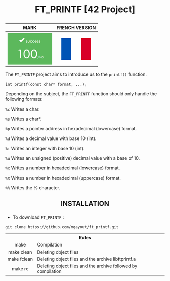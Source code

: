 # <p align="center">FT_PRINTF [42 Project]</p>

<div align="center">
	<table>
		<tr><th>MARK</th>
		<th>FRENCH VERSION</th></tr>
		<tr><th><img src="https://github.com/mgayout/mgayout/blob/main/img/note/100.png" height="100"></th>
		<th><a href= "https://github.com/mgayout/ft_printf"><img src="https://github.com/mgayout/mgayout/blob/main/img/french.png" height="100"></a></th></tr>
	</table>
</div>

The `FT_PRINTF` project aims to introduce us to the `printf()` function.

`int printf(const char* format, ...);`

Depending on the subject, the `FT_PRINTF` function should only handle the following formats:

`%c` Writes a char.

`%s` Writes a char*.

`%p` Writes a pointer address in hexadecimal (lowercase) format.

`%d` Writes a decimal value with base 10 (int).

`%i` Writes an integer with base 10 (int).

`%u` Writes an unsigned (positive) decimal value with a base of 10.

`%x` Writes a number in hexadecimal (lowercase) format.

`%X` Writes a number in hexadecimal (uppercase) format.

`%%` Writes the % character.

## <p> </p>

## <p align="center">INSTALLATION</p>

* To download `FT_PRINTF` :

```shell
git clone https://github.com/mgayout/ft_printf.git
```
<div align="center">
	<table>
		<tr><th colspan="2" align="center">Rules</th></tr>
		<tr><td align="center">make</td>
		<td>Compilation</td></tr>
		<tr><td align="center">make clean</td>
		<td>Deleting object files</td></tr>
		<tr><td align="center">make fclean</td>
		<td>Deleting object files and the archive libftprintf.a</td></tr>
		<tr><td align="center">make re</td>
		<td>Deleting object files and the archive followed by compilation</td></tr>
	</table>
</div>

